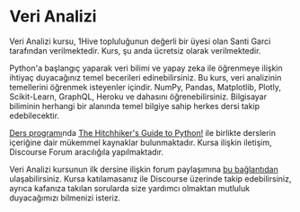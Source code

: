 # Veri Analizi

Veri Analizi kursu, 1Hive topluluğunun değerli bir üyesi olan Santi Garci tarafından verilmektedir. Kurs, şu anda ücretsiz olarak verilmektedir.

Python'a başlangıç yaparak veri bilimi ve yapay zeka ile öğrenmeye ilişkin ihtiyaç duyacağınız temel becerileri edinebilirsiniz. Bu kurs, veri analizinin temellerini öğrenmek isteyenler içindir. NumPy, Pandas, Matplotlib, Plotly, Scikit-Learn, GraphQL, Heroku ve dahasını öğrenebilirsiniz. Bilgisayar biliminin herhangi bir alanında temel bilgiye sahip herkes dersi takip edebilecektir.

[Ders programı](https://www.notion.so/Python-Data-Science-Course-Syllabus-a30c413bf8de42d2ba4fc0316dd66b69)nda [The Hitchhiker's Guide to Python!](https://docs.python-guide.org/) ile birlikte derslerin içeriğine dair mükemmel kaynaklar bulunmaktadır. Kursa ilişkin iletişim, Discourse Forum aracılığıla yapılmaktadır.

Veri Analizi kursunun ilk dersine ilişkin forum paylaşımına [bu bağlantıdan](https://forum.1hive.org/t/morphosis-data-science-course-lecture-1-python-environment/1875) ulaşabilirsiniz. Kursa katılamasanız ile Discourse üzerinde takip edebilirsiniz, ayrıca kafanıza takılan sorularda size yardımcı olmaktan mutluluk duyacağımızı bilmenizi isteriz.

